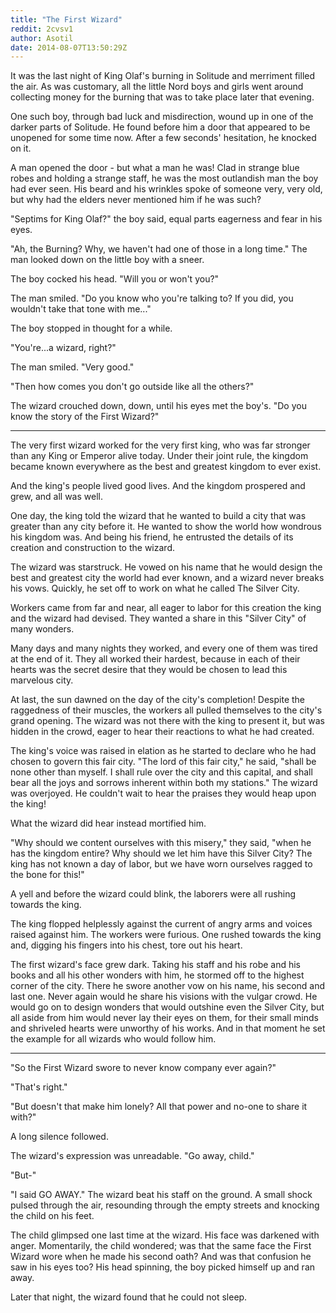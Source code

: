 ```yaml
---
title: "The First Wizard"
reddit: 2cvsv1
author: Asotil
date: 2014-08-07T13:50:29Z
---
```


It was the last night of King Olaf's burning in Solitude and merriment filled the air. As was customary, all the little Nord boys and girls went around collecting money for the burning that was to take place later that evening. 

One such boy, through bad luck and misdirection, wound up in one of the darker parts of Solitude. He found before him a door that appeared to be unopened for some time now. After a few seconds' hesitation, he knocked on it.

A man opened the door - but what a man he was! Clad in strange blue robes and holding a strange staff, he was the most outlandish man the boy had ever seen. His beard and his wrinkles spoke of someone very, very old, but why had the elders never mentioned him if he was such? 

"Septims for King Olaf?" the boy said, equal parts eagerness and fear in his eyes.

"Ah, the Burning? Why, we haven't had one of those in a long time." The man looked down on the little boy with a sneer.

The boy cocked his head. "Will you or won't you?"

The man smiled. "Do you know who you're talking to? If you did, you wouldn't take that tone with me..."

The boy stopped in thought for a while.

"You're...a wizard, right?" 

The man smiled. "Very good."

"Then how comes you don't go outside like all the others?"

The wizard crouched down, down, until his eyes met the boy's. "Do you know the story of the First Wizard?"

-----------------------------------------------------------------

The very first wizard worked for the very first king, who was far stronger than any King or Emperor alive today. Under their joint rule, the kingdom became known everywhere as the best and greatest kingdom to ever exist. 

And the king's people lived good lives. And the kingdom prospered and grew, and all was well.

One day, the king told the wizard that he wanted to build a city that was greater than any city before it. He wanted to show the world how wondrous his kingdom was. And being his friend, he entrusted the details of its creation and construction to the wizard. 

The wizard was starstruck. He vowed on his name that he would design the best and greatest city the world had ever known, and a wizard never breaks his vows. Quickly, he set off to work on what he called The Silver City.

Workers came from far and near, all eager to labor for this creation the king and the wizard had devised. They wanted a share in this "Silver City" of many wonders.

Many days and many nights they worked, and every one of them was tired at the end of it. They all worked their hardest, because in each of their hearts was the secret desire that they would be chosen to lead this marvelous city.

At last, the sun dawned on the day of the city's completion! Despite the raggedness of their muscles, the workers all pulled themselves to the city's grand opening. The wizard was not there with the king to present it, but was hidden in the crowd, eager to hear their reactions to what he had created.

The king's voice was raised in elation as he started to declare who he had chosen to govern this fair city. "The lord of this fair city," he said, "shall be none other than myself. I shall rule over the city and this capital, and shall bear all the joys and sorrows inherent within both my stations." The wizard was overjoyed. He couldn't wait to hear the praises they would heap upon the king!

What the wizard did hear instead mortified him.

"Why should we content ourselves with this misery," they said, "when he has the kingdom entire? Why should we let him have this Silver City? The king has not known a day of labor, but we have worn ourselves ragged to the bone for this!" 

A yell and before the wizard could blink, the laborers were all rushing towards the king.

The king flopped helplessly against the current of angry arms and voices raised against him. The workers were furious. One rushed towards the king and, digging his fingers into his chest, tore out his heart. 

The first wizard's face grew dark. Taking his staff and his robe and his books and all his other wonders with him, he stormed off to the highest corner of the city. There he swore another vow on his name, his second and last one. Never again would he share his visions with the vulgar crowd. He would go on to design wonders that would outshine even the Silver City, but all aside from him would never lay their eyes on them, for their small minds and shriveled hearts were unworthy of his works. And in that moment he set the example for all wizards who would follow him.

---------------------------------------------------------------

"So the First Wizard swore to never know company ever again?"

"That's right."

"But doesn't that make him lonely? All that power and no-one to share it with?"

A long silence followed.

The wizard's expression was unreadable. "Go away, child."

"But-"

"I said GO AWAY." The wizard beat his staff on the ground. A small shock pulsed through the air, resounding through the empty streets and knocking the child on his feet. 

The child glimpsed one last time at the wizard. His face was darkened with anger. Momentarily, the child wondered; was that the same face the First Wizard wore when he made his second oath? And was that confusion he saw in his eyes too? His head spinning, the boy picked himself up and ran away.

Later that night, the wizard found that he could not sleep.


